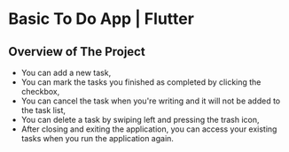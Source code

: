 # Basic To Do App | Flutter


## Overview of The Project

 - You can add a new task,
 - You can mark the tasks you finished as completed by clicking the checkbox,
 - You can cancel the task when you're writing and it will not be added to the task list,
 - You can delete a task by swiping left and pressing the trash icon,
 - After closing and exiting the application, you can access your existing tasks when you run the application again.




